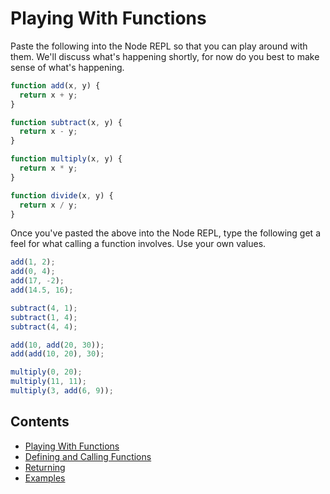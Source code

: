 # Playing With Functions

Paste the following into the Node REPL so that you can play around with them. We'll discuss what's happening shortly, for now do you best to make sense of what's happening.

```javascript
function add(x, y) {
  return x + y;
}

function subtract(x, y) {
  return x - y;
}

function multiply(x, y) {
  return x * y;
}

function divide(x, y) {
  return x / y;
}
```

Once you've pasted the above into the Node REPL, type the following get a feel for what calling a function involves. Use your own values.

```javascript
add(1, 2);
add(0, 4);
add(17, -2);
add(14.5, 16);

subtract(4, 1);
subtract(1, 4);
subtract(4, 4);

add(10, add(20, 30));
add(add(10, 20), 30);

multiply(0, 20);
multiply(11, 11);
multiply(3, add(6, 9));
```

## Contents

- [Playing With Functions](./Playing.md)
- [Defining and Calling Functions](./Defining.md)
- [Returning](./Returning.md)
- [Examples](./Example-Functions.md)
